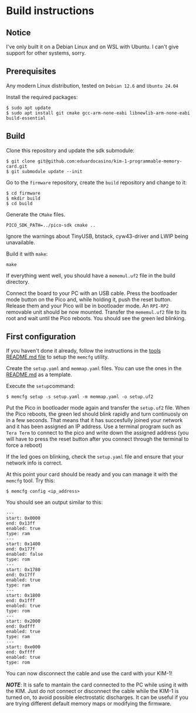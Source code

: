 # Build instructions

## Notice

I've only built it on a Debian Linux and on WSL with Ubuntu. I can't give support for other systems, sorry.

## Prerequisites

Any modern Linux distribution, tested on `Debian 12.6` and `Ubuntu 24.04`

Install the required packages:
```console
$ sudo apt update
$ sudo apt install git cmake gcc-arm-none-eabi libnewlib-arm-none-eabi build-essential
```

## Build

Clone this repository and update the sdk submodule:
```console
$ git clone git@github.com:eduardocasino/kim-1-programmable-memory-card.git
$ git submodule update --init
```

Go to the `firmware` repository, create the `build` repository and change to it:
```console
$ cd firmware
$ mkdir build
$ cd build
```

Generate the `CMake` files.
```console
PICO_SDK_PATH=../pico-sdk cmake ..
```
Ignore the warnings about TinyUSB, btstack, cyw43-driver and LWIP being unavailable.

Build it with `make`:
```console
make
```

If everything went well, you should have a `mememul.uf2` file in the build directory. 

Connect the board to your PC with an USB cable. Press the bootloader mode button on the Pico and, while holding it, push the reset button. Release them and your Pico will be in bootloader mode. An `RPI-RP2` removable unit should be now mounted. Transfer the `mememul.uf2` file to its root and wait until the Pico reboots. You should see the green led blinking.

## First configuration

If you haven't done it already, follow the instructions in the [tools README.md file](https://github.com/eduardocasino/kim-1-programmable-memory-card/blob/main/tools/README.md) to setup the `memcfg` utility.

Create the `setup.yaml` and `memmap.yaml` files. You can use the ones in the [README.md](https://github.com/eduardocasino/kim-1-programmable-memory-card/blob/main/tools/README.md#config-file-format) as a template.

Execute the `setup`command:
```console
$ memcfg setup -s setup.yaml -m memmap.yaml -o setup.uf2
```

Put the Pico in bootloader mode again and transfer the `setup.uf2` file. When the Pico reboots, the green led should blink rapidly and turn continuosly on in a few seconds. That means that it has succesfully joined your network and it has been assigned an IP address. Use a terminal program such as `Tera Term` to connect to the pico and write down the assigned address (you will have to press the reset button after you connect through the terminal to force a reboot)

If the led goes on blinking, check the `setup.yaml` file and ensure that your network info is correct.

At this point your card should be ready and you can manage it with the `memcfg` tool. Try this:
```console
$ memcfg config <ip_address>
```

You should see an output similar to this:
```text
---
start: 0x0000
end: 0x13ff
enabled: true
type: ram
---
start: 0x1400
end: 0x177f
enabled: false
type: rom
---
start: 0x1780
end: 0x17ff
enabled: true
type: ram
---
start: 0x1800
end: 0x1fff
enabled: true
type: rom
---
start: 0x2000
end: 0xdfff
enabled: true
type: ram
---
start: 0xe000
end: 0xffff
enabled: true
type: rom
```

You can now disconnect the cable and use the card with your KIM-1!

***NOTE***: It is safe to mantain the card connected to the PC while using it with the KIM. Just do not connect or disconnect the cable while the KIM-1 is turned on, to avoid possible electrostatic discharges. It can be useful if you are trying different default memory maps or modifying the firmware.

